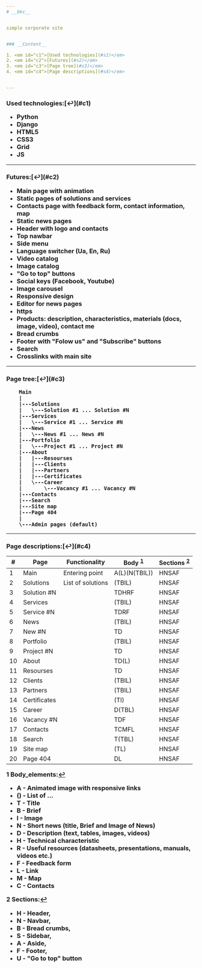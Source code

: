 ```yaml
---
# __bkc__


simple corporate site


### __Content__

1. <em id="c1">[Used technologies](#s1)</em>
2. <em id="c2">[Futures](#s2)</em>
3. <em id="c3">[Page tree](#s3)</em>
4. <em id="c4">[Page descriptions](#s4)</em>


---
```

<h3 id="s1">Used technologies:</h>[↩](#c1)

- Python
- Django
- HTML5
- CSS3
- Grid
- JS


---
<h3 id="s2">Futures:</h>[↩](#c2)

- Main page with animation
- Static pages of solutions and services
- Contacts page with feedback form, contact information, map
- Static news pages
- Header with logo and contacts
- Top nawbar
- Side menu
- Language switcher (Ua, En, Ru)
- Video catalog
- Image catalog
- "Go to top" buttons
- Social keys (Facebook, Youtube)
- Image carousel
- Responsive design
- Editor for news pages
- https
- Products: description, characteristics, materials (docs, image, video), contact me
- Bread crumbs
- Footer with "Folow us" and "Subscribe" buttons
- Search
- Crosslinks with main site


---
<h3 id="s3">Page tree:</h>[↩](#c3)

		Main
		|
		|---Solutions
		|	\---Solution #1 ... Solution #N
		|---Services
		|	\---Service #1 ... Service #N
		|---News
		|	\---News #1 ... News #N
		|---Portfolio
		|	\---Project #1 ... Project #N
		|---About
		|	|---Resourses
		|	|---Clients
		|	|---Partners
		|	|---Certificates
		|	\---Career
		|		\---Vacancy #1 ... Vacancy #N
		|---Contacts
		|---Search	
		|---Site map
		|---Page 404
		|
		\---Admin pages (default)


---
<h3 id="s4">Page descriptions:</h>[↩](#c4)

| # | Page | Functionality | Body <sup id="a1">[1](#f1)</sup> | Sections <sup id="a2">[2](#f2)</sup> |
| --- | --- | --- | --- | --- |
| 1 | Main | Entering point | A(L)(N(TBIL)) | HNSAF |
| 2 | Solutions | List of solutions | (TBIL) | HNSAF |
| 3 | Solution #N |  | TDHRF | HNSAF |
| 4 | Services |  | (TBIL) | HNSAF |
| 5 | Service #N |  | TDRF | HNSAF |
| 6 | News |  | (TBIL) | HNSAF |
| 7 | New #N |  | TD | HNSAF |
| 8 | Portfolio |  | (TBIL) | HNSAF |
| 9 | Project #N |  | TD | HNSAF |
| 10 | About |  | TD(L) | HNSAF |
| 11 | Resourses |  | TD | HNSAF |
| 12 | Clients |  | (TBIL) | HNSAF |
| 13 | Partners |  | (TBIL) | HNSAF |
| 14 | Certificates |  | (TI) | HNSAF |
| 15 | Career |  | D(TBL) | HNSAF |
| 16 | Vacancy #N |  | TDF | HNSAF |
| 17 | Contacts |  | TCMFL | HNSAF |
| 18 | Search |  | T(TBL) | HNSAF |
| 19 | Site map |  | (TL) | HNSAF |
| 20 | Page 404 |  | DL | HNSAF |


<b id="f1">1</b> Body_elements:[↩](#a1)

- A - Animated image with responsive links
- () - List of ...
- T - Title
- B - Brief
- I - Image
- N - Short news (title, Brief and Image of News)
- D - Description (text, tables, images, videos)
- H - Technical characteristic
- R - Useful resources (datasheets, presentations, manuals, videos etc.)
- F - Feedback form
- L - Link
- M - Map
- C - Contacts

<b id="f2">2</b> Sections:[↩](#a2)

- H - Header,
- N - Navbar,
- B - Bread crumbs,
- S - Sidebar,
- A - Aside,
- F - Footer,
- U - "Go to top" button
